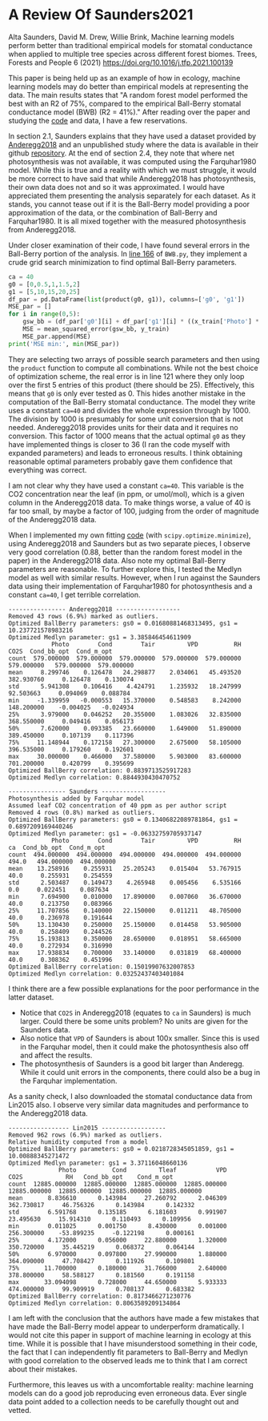 # A Review Of Saunders2021 

Alta Saunders, David M. Drew, Willie Brink, Machine learning models perform better than traditional empirical models for stomatal conductance when applied to multiple tree species across different forest biomes. Trees, Forests and People 6 (2021) https://doi.org/10.1016/j.tfp.2021.100139

This paper is being held up as an example of how in ecology, machine learning models may do better than empirical models at representing the data. The main results states that "A random forest model performed the best with an R2 of 75%, compared to the empirical Ball-Berry stomatal conductance model (BWB) (R2 = 41%)." After reading over the paper and studying the [code](https://github.com/altazietsman/ML-stomatal-conductance-models) and data, I have a few reservations.

In section 2.1, Saunders explains that they have used a dataset provided by [Anderegg2018](https://figshare.com/articles/dataset/AllData_EcologyLetters_Figshare_v1_3-18_csv/6066449/1) and an unpublished study where the data is available in their github [repository](https://github.com/altazietsman/ML-stomatal-conductance-models). At the end of section 2.4, they note that where net photosynthesis was not available, it was computed using the Farquhar1980 model. While this is true and a reality with which we must struggle, it would be more correct to have said that while Anderegg2018 has photosynthesis, their own data does not and so it was approximated. I would have appreciated them presenting the analysis separately for each dataset. As it stands, you cannot tease out if it is the Ball-Berry model providing a poor approximation of the data, or the combination of Ball-Berry and Farquhar1980. It is all mixed together with the measured photosynthesis from Anderegg2018.

Under closer examination of their code, I have found several errors in the Ball-Berry portion of the analysis. In [line 166](https://github.com/altazietsman/ML-stomatal-conductance-models/blob/master/Model%20development/BWB.py#L116) of ``BWB.py``, they implement a crude grid search minimization to find optimal Ball-Berry parameters.
```python
ca = 40
g0 = [0,0.5,1,1.5,2]
g1 = [5,10,15,20,25]
df_par = pd.DataFrame(list(product(g0, g1)), columns=['g0', 'g1'])
MSE_par = []
for i in range(0,5):
    gsw_bb = (df_par['g0'][i] + df_par['g1'][i] * ((x_train['Photo'] * x_train['RH']) / ca)) / 1000
    MSE = mean_squared_error(gsw_bb, y_train)
    MSE_par.append(MSE)
print('MSE min:', min(MSE_par))
```
They are selecting two arrays of possible search parameters and then using the ``product`` function to compute all combinations. While not the best choice of optimization scheme, the real error is in line 121 where they only loop over the first 5 entries of this product (there should be 25). Effectively, this means that ``g0`` is only ever tested as 0. This hides another mistake in the computation of the Ball-Berry stomatal conductance. The model they write uses a constant ``ca=40`` and divides the whole expression through by 1000. The division by 1000 is presumably for some unit conversion that is not needed. Anderegg2018 provides units for their data and it requires no conversion. This factor of 1000 means that the actual optimal ``g0`` as they have implemented things is closer to 36 (I ran the code myself with expanded parameters) and leads to erroneous results. I think obtaining reasonable optimal parameters probably gave them confidence that everything was correct.

I am not clear why they have used a constant ``ca=40``. This variable is the CO2 concentration near the leaf (in ppm, or umol/mol), which is a given column in the Anderegg2018 data. To make things worse, a value of 40 is far too small, by maybe a factor of 100, judging from the order of magnitude of the Anderegg2018 data.

When I implemented my own fitting [code](https://github.com/nocollier/MLPhotoSynthesis/blob/main/stomatal_conductance.py) (with ``scipy.optimize.minimize``), using Anderegg2018 and Saunders but as two separate pieces, I observe very good correlation (0.88, better than the random forest model in the paper) in the Anderegg2018 data. Also note my optimal Ball-Berry parameters are reasonable. To further explore this, I tested the Medlyn model as well with similar results. However, when I run against the Saunders data using their implementation of Farquhar1980 for photosynthesis and a constant ``ca=40``, I get terrible correlation.

```
---------------- Anderegg2018 ------------------
Removed 43 rows (6.9%) marked as outliers.
Optimized BallBerry parameters: gs0 = 0.01680881468313495, gs1 = 10.237721578983216
Optimized Medlyn parameter: gs1 = 3.385846454611909
            Photo        Cond        Tair         VPD          RH        CO2S  Cond_bb_opt  Cond_m_opt
count  579.000000  579.000000  579.000000  579.000000  579.000000  579.000000   579.000000  579.000000
mean     8.299746    0.126478   24.298877    2.034061   45.493520  382.930760     0.126478    0.130074
std      5.941308    0.106416    4.424791    1.235932   18.247999   92.503663     0.094069    0.088784
min     -1.339959   -0.000553   15.370000    0.548583    8.242000  148.200000    -0.004025   -0.024934
25%      3.979000    0.046252   20.355000    1.083026   32.835000  368.550000     0.049416    0.056173
50%      7.620000    0.093385   23.660000    1.649000   51.890000  389.450000     0.107139    0.117396
75%     11.148944    0.172158   27.300000    2.675000   58.105000  396.535000     0.179260    0.192601
max     30.000000    0.466000   37.580000    5.903000   83.600000  701.200000     0.420799    0.395699
Optimized BallBerry correlation: 0.8839713525917283
Optimized Medlyn correlation: 0.8844930430470752

---------------- Saunders ------------------
Photosynthesis added by Farquhar model
Assumed leaf CO2 concentration of 40 ppm as per author script
Removed 4 rows (0.8%) marked as outliers.
Optimized BallBerry parameters: gs0 = 0.13406822089781864, gs1 = 0.6897209169440246
Optimized Medlyn parameter: gs1 = -0.06332759705937147
            Photo        Cond        Tair         VPD          RH     ca  Cond_bb_opt  Cond_m_opt
count  494.000000  494.000000  494.000000  494.000000  494.000000  494.0   494.000000  494.000000
mean    13.258916    0.255931   25.205243    0.015404   53.767915   40.0     0.255931    0.254559
std      2.503487    0.149473    4.265948    0.005456    6.535166    0.0     0.022451    0.087634
min      7.694900    0.010000   17.890000    0.007060   36.670000   40.0     0.213750    0.083966
25%     11.707856    0.140000   22.150000    0.011211   48.705000   40.0     0.236978    0.191644
50%     13.130430    0.250000   25.150000    0.014458   53.905000   40.0     0.258409    0.244526
75%     15.193813    0.350000   28.650000    0.018951   58.665000   40.0     0.272934    0.316990
max     17.938834    0.700000   33.140000    0.031819   68.400000   40.0     0.308362    0.451996
Optimized BallBerry correlation: 0.15019907632007853
Optimized Medlyn correlation: 0.03252437403401084
```

I think there are a few possible explanations for the poor performance in the latter dataset.

* Notice that ``CO2S`` in Anderegg2018 (equates to ``ca`` in Saunders) is much larger. Could there be some units problem? No units are given for the Saunders data.
* Also notice that ``VPD`` of Saunders is about 100x smaller. Since this is used in the Farquhar model, then it could make the photosynthesis also off and affect the results.
* The photosynthesis of Saunders is a good bit larger than Anderegg. While it could unit errors in the components, there could also be a bug in the Farquhar implementation.

As a sanity check, I also downloaded the stomatal conductance data from Lin2015 also. I observe very similar data magnitudes and performance to the Anderegg2018 data. 

```
----------------- Lin2015 ------------------
Removed 962 rows (6.9%) marked as outliers.
Relative humidity computed from a model
Optimized BallBerry parameters: gs0 = 0.0218728345051859, gs1 = 10.00888345271472
Optimized Medlyn parameter: gs1 = 3.37116048660136
              Photo          Cond         Tleaf           VPD          CO2S            RH   Cond_bb_opt    Cond_m_opt
count  12885.000000  12885.000000  12885.000000  12885.000000  12885.000000  12885.000000  12885.000000  12885.000000
mean       8.836610      0.143984     27.260792      2.046309    362.730817     46.756326      0.143984      0.142332
std        6.591768      0.135185      6.181603      0.991907     23.495630     15.914310      0.110493      0.109956
min        0.011025      0.001750      8.430000      0.001000    256.300000    -53.899235     -0.122198      0.000161
25%        4.172000      0.056000     22.880000      1.320000    350.720000     35.445219      0.068372      0.064144
50%        6.970000      0.097800     27.990000      1.880000    364.090000     47.708427      0.111926      0.109801
75%       11.700000      0.180000     31.766000      2.640000    378.800000     58.588127      0.181560      0.191158
max       33.094098      0.728000     44.650000      5.933333    474.000000     99.909919      0.708137      0.683382
Optimized BallBerry correlation: 0.8173466271230776
Optimized Medlyn correlation: 0.8063589209134864
```

I am left with the conclusion that the authors have made a few mistakes that have made the Ball-Berry model appear to underperform dramatically. I would not cite this paper in support of machine learning in ecology at this time. While it is possible that I have misunderstood something in their code, the fact that I can independently fit parameters to Ball-Berry and Medlyn with good correlation to the observed leads me to think that I am correct about their mistakes.

Furthermore, this leaves us with a uncomfortable reality: machine learning models can do a good job reproducing even erroneous data. Ever single data point added to a collection needs to be carefully thought out and vetted.

